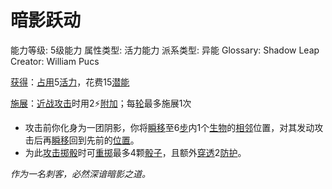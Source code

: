 # 暗影跃动

能力等级: 5级能力
属性类型: 活力能力
派系类型: 异能
Glossary: Shadow Leap
Creator: William Pucs

<aside>

[获得](https://www.notion.so/1b3d619a067b8027ba38e2c1caf9d84b?pvs=21)：[占用](https://www.notion.so/1b3d619a067b8028a794de6ceed96ec0?pvs=21)5[活力](https://www.notion.so/1b3d619a067b805391c0d92f6a9c2e06?pvs=21)，花费15[潜能](https://www.notion.so/1b3d619a067b80c2bdb4c721adc30021?pvs=21)

</aside>

<aside>

[施展](https://www.notion.so/1b3d619a067b80f38dccf027f026b32f?pvs=21)：[近战攻击](https://www.notion.so/1b4d619a067b80eda8b0facbba0c7b1a?pvs=21)时用2⚡️[附加](https://www.notion.so/1b3d619a067b808aba32f87c5cab4efb?pvs=21)；每[轮](https://www.notion.so/1b3d619a067b80aeb62df5a99bfb8a82?pvs=21)最多施展1次

- 攻击前你化身为一团阴影，你将[瞬移](https://www.notion.so/1b3d619a067b80d8a0c1da02a02cf4b2?pvs=21)至6[步](https://www.notion.so/1b3d619a067b800fb1cfe9f0ef45b9ef?pvs=21)内1个[生物](https://www.notion.so/1b3d619a067b80d0bbe1d113bf20ff1f?pvs=21)的[相邻](https://www.notion.so/1b3d619a067b80d2b1c3cebda0c3ed6f?pvs=21)位置，对其发动攻击后再[瞬移](https://www.notion.so/1b3d619a067b80d8a0c1da02a02cf4b2?pvs=21)回到先前的[位置](https://www.notion.so/1b3d619a067b805198ace5211c15da45?pvs=21)。
- 为此[攻击掷骰](https://www.notion.so/1b4d619a067b80299a42f43fa6c00c03?pvs=21)时可[重掷](https://www.notion.so/1b3d619a067b809d8cb7f59e5609fcfc?pvs=21)最多4颗[骰子](https://www.notion.so/1b3d619a067b809a8af1c709238cdb0d?pvs=21)，且额外[穿透](https://www.notion.so/1b4d619a067b80f9ac25d2f6f7bc3efc?pvs=21)2[防护](https://www.notion.so/1b3d619a067b806e8bd4c7265f5a00fa?pvs=21)。
</aside>

*作为一名刺客，必然深谙暗影之道。*
